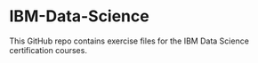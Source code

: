 # IBM-Data-Science
This GitHub repo contains exercise files for the IBM Data Science certification courses.

